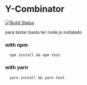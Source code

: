 # Y-Combinator

[![Build Status](https://travis-ci.org/DevNortao/y-combinator.svg?branch=master)](https://travis-ci.org/DevNortao/y-combinator)

para testar basta ter node.js instalado

### with npm

```
  npm install && npm test
```

### with yarn

```
  yarn install && yarn test
```
